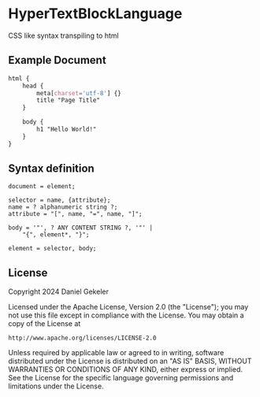 # HyperTextBlockLanguage

CSS like syntax transpiling to html

## Example Document

```css
html {
    head {
        meta[charset='utf-8'] {}
        title "Page Title"
    }

    body {
        h1 "Hello World!"
    }
}
```

## Syntax definition

```EBNF
document = element;

selector = name, {attribute};
name = ? alphanumeric string ?;
attribute = "[", name, "=", name, "]";

body = '"', ? ANY CONTENT STRING ?, '"' |
    "{", element*, "}";

element = selector, body;
```

## License
Copyright 2024 Daniel Gekeler

Licensed under the Apache License, Version 2.0 (the "License");
you may not use this file except in compliance with the License.
You may obtain a copy of the License at

    http://www.apache.org/licenses/LICENSE-2.0

Unless required by applicable law or agreed to in writing, software
distributed under the License is distributed on an "AS IS" BASIS,
WITHOUT WARRANTIES OR CONDITIONS OF ANY KIND, either express or implied.
See the License for the specific language governing permissions and
limitations under the License.
